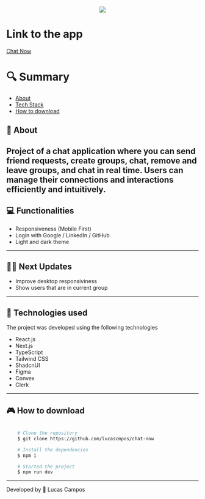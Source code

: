 <h1 align="center">
    <img src="https://ik.imagekit.io/4qca61gsh/chatnow.png?updatedAt=1718836795139">
    
   
</h1>

# Link to the app

[Chat Now](https://chatsnow.vercel.app)

# 🔍 Summary

- [About](#-sobre)
- [Tech Stack](#-tecnologias-utilizadas)
- [How to download](#-como-baixar-o-projeto)

## 📗 About

Project of a chat application where you can send friend requests, create groups, chat, remove and leave groups, and chat in real time. Users can manage their connections and interactions efficiently and intuitively.
---

## 💻 Functionalities

- Responsiveness (Mobile First)
- Login with Google / LinkedIn / GitHub
- Light and dark theme

---

## 👨‍🚀 Next Updates

- Improve desktop responsiviness
- Show users that are in current group

---

## 🚀 Technologies used

The project was developed using the following technologies

- React.js
- Next.js
- TypeScript
- Tailwind CSS
- ShadcnUI
- Figma
- Convex
- Clerk

---

## 🎮 How to download

```bash

    # Clone the repository
    $ git clone https://github.com/lucascmpos/chat-now

    # Install the dependencies
    $ npm i

    # Started the project
    $ npm run dev
```

---

Developed by 🐉 Lucas Campos
